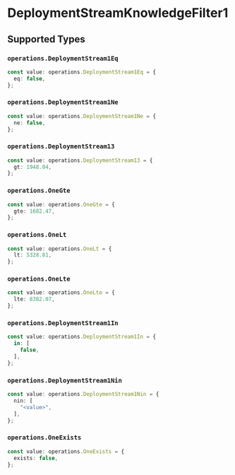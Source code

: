 # DeploymentStreamKnowledgeFilter1


## Supported Types

### `operations.DeploymentStream1Eq`

```typescript
const value: operations.DeploymentStream1Eq = {
  eq: false,
};
```

### `operations.DeploymentStream1Ne`

```typescript
const value: operations.DeploymentStream1Ne = {
  ne: false,
};
```

### `operations.DeploymentStream13`

```typescript
const value: operations.DeploymentStream13 = {
  gt: 1948.04,
};
```

### `operations.OneGte`

```typescript
const value: operations.OneGte = {
  gte: 1682.47,
};
```

### `operations.OneLt`

```typescript
const value: operations.OneLt = {
  lt: 5328.81,
};
```

### `operations.OneLte`

```typescript
const value: operations.OneLte = {
  lte: 8382.07,
};
```

### `operations.DeploymentStream1In`

```typescript
const value: operations.DeploymentStream1In = {
  in: [
    false,
  ],
};
```

### `operations.DeploymentStream1Nin`

```typescript
const value: operations.DeploymentStream1Nin = {
  nin: [
    "<value>",
  ],
};
```

### `operations.OneExists`

```typescript
const value: operations.OneExists = {
  exists: false,
};
```

